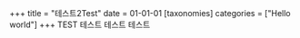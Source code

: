 +++
title = "테스트2Test" 
date = 01-01-01
[taxonomies] categories = ["Hello world"]
+++
TEST 테스트 테스트 테스트